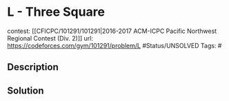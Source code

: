 # L - Three Square

contest: [[CFICPC/101291/101291|2016-2017 ACM-ICPC Pacific Northwest Regional Contest (Div. 2)]]
url: https://codeforces.com/gym/101291/problem/L
#Status/UNSOLVED
Tags: #

## Description

## Solution


